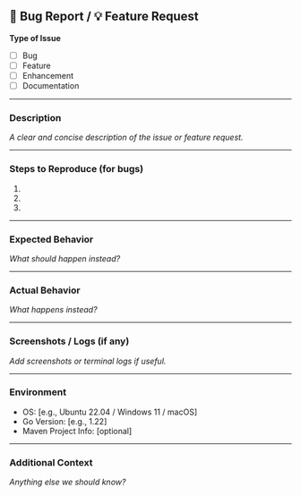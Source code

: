 ## 🐛 Bug Report / 💡 Feature Request

**Type of Issue**

- [ ] Bug
- [ ] Feature
- [ ] Enhancement
- [ ] Documentation

---

### Description

_A clear and concise description of the issue or feature request._

---

### Steps to Reproduce (for bugs)

1.
2.
3.

---

### Expected Behavior

_What should happen instead?_

---

### Actual Behavior

_What happens instead?_

---

### Screenshots / Logs (if any)

_Add screenshots or terminal logs if useful._

---

### Environment

- OS: [e.g., Ubuntu 22.04 / Windows 11 / macOS]
- Go Version: [e.g., 1.22]
- Maven Project Info: [optional]

---

### Additional Context

_Anything else we should know?_
